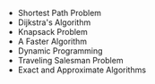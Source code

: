 
- Shortest Path Problem
- Dijkstra's Algorithm
- Knapsack Problem
- A Faster Algorithm
- Dynamic Programming
- Traveling Salesman Problem
- Exact and Approximate Algorithms